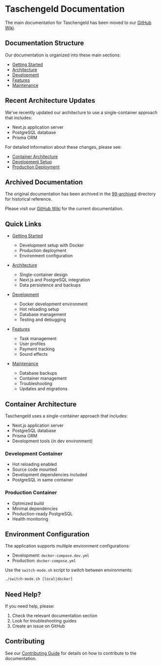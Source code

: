 # Taschengeld Documentation

The main documentation for Taschengeld has been moved to our [GitHub Wiki](https://github.com/groovycode-xyz/taschengeld/wiki).

## Documentation Structure

Our documentation is organized into these main sections:

- [Getting Started](https://github.com/groovycode-xyz/taschengeld/wiki/Getting-Started)
- [Architecture](https://github.com/groovycode-xyz/taschengeld/wiki/Architecture)
- [Development](https://github.com/groovycode-xyz/taschengeld/wiki/Development)
- [Features](https://github.com/groovycode-xyz/taschengeld/wiki/Features)
- [Maintenance](https://github.com/groovycode-xyz/taschengeld/wiki/Maintenance)

## Recent Architecture Updates

We've recently updated our architecture to use a single-container approach that includes:

- Next.js application server
- PostgreSQL database
- Prisma ORM

For detailed information about these changes, please see:

- [Container Architecture](https://github.com/groovycode-xyz/taschengeld/wiki/Architecture#container-architecture)
- [Development Setup](https://github.com/groovycode-xyz/taschengeld/wiki/Development#development-environment)
- [Production Deployment](https://github.com/groovycode-xyz/taschengeld/wiki/Deployment)

## Archived Documentation

The original documentation has been archived in the [99-archived](99-archived) directory for historical reference.

Please visit our [GitHub Wiki](https://github.com/groovycode-xyz/taschengeld/wiki) for the current documentation.

## Quick Links

- [Getting Started](1-getting-started/quick-start.md)

  - Development setup with Docker
  - Production deployment
  - Environment configuration

- [Architecture](2-architecture/overview.md)

  - Single-container design
  - Next.js and PostgreSQL integration
  - Data persistence and backups

- [Development](3-development/setup.md)

  - Docker development environment
  - Hot reloading setup
  - Database management
  - Testing and debugging

- [Features](4-features/task-management.md)

  - Task management
  - User profiles
  - Payment tracking
  - Sound effects

- [Maintenance](5-maintenance/backup-restore.md)
  - Database backups
  - Container management
  - Troubleshooting
  - Updates and migrations

## Container Architecture

Taschengeld uses a single-container approach that includes:

- Next.js application server
- PostgreSQL database
- Prisma ORM
- Development tools (in dev environment)

### Development Container

- Hot reloading enabled
- Source code mounted
- Development dependencies included
- PostgreSQL in same container

### Production Container

- Optimized build
- Minimal dependencies
- Production-ready PostgreSQL
- Health monitoring

## Environment Configuration

The application supports multiple environment configurations:

- Development: `docker-compose.dev.yml`
- Production: `docker-compose.yml`

Use the `switch-mode.sh` script to switch between environments:

```bash
./switch-mode.sh [local|docker]
```

## Need Help?

If you need help, please:

1. Check the relevant documentation section
2. Look for troubleshooting guides
3. Create an issue on GitHub

## Contributing

See our [Contributing Guide](3-development/contributing.md) for details on how to contribute to the documentation.
